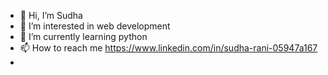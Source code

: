 - 👋 Hi, I’m Sudha 
- 👀 I’m interested in web development  
- 🌱 I’m currently learning python
- 📫 How to reach me https://www.linkedin.com/in/sudha-rani-05947a167
- <!---
SudhaRosh/SudhaRosh is a ✨ special ✨ repository because its `README.md` (this file) appears on your GitHub profile.
You can click the Preview link to take a look at your changes.
--->
